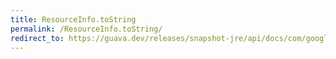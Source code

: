 ```yaml
---
title: ResourceInfo.toString
permalink: /ResourceInfo.toString/
redirect_to: https://guava.dev/releases/snapshot-jre/api/docs/com/google/common/reflect/ClassPath.ResourceInfo.html#toString--
---
```

